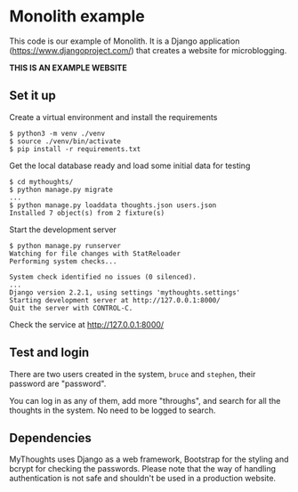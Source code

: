Monolith example
=======

This code is our example of Monolith. It is a Django application (https://www.djangoproject.com/) that creates a website for microblogging.

**THIS IS AN EXAMPLE WEBSITE**

Set it up
------

Create a virtual environment and install the requirements

    $ python3 -m venv ./venv
    $ source ./venv/bin/activate
    $ pip install -r requirements.txt


Get the local database ready and load some initial data for testing

    $ cd mythoughts/
    $ python manage.py migrate
    ...
    $ python manage.py loaddata thoughts.json users.json
    Installed 7 object(s) from 2 fixture(s)

Start the development server

    $ python manage.py runserver
    Watching for file changes with StatReloader
    Performing system checks...
    
    System check identified no issues (0 silenced).
    ...
    Django version 2.2.1, using settings 'mythoughts.settings'
    Starting development server at http://127.0.0.1:8000/
    Quit the server with CONTROL-C.

Check the service at http://127.0.0.1:8000/


Test and login
------

There are two users created in the system, `bruce` and `stephen`, their password are "password".

You can log in as any of them, add more "throughs", and search for all the thoughts in the system. No need to be logged to search.


Dependencies
------

MyThoughts uses Django as a web framework, Bootstrap for the styling and bcrypt for checking the passwords. Please note that the way of handling authentication is not safe and shouldn't be used in a production website.
